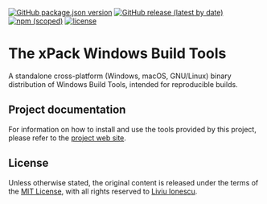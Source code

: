 [![GitHub package.json version](https://img.shields.io/github/package-json/v/xpack-dev-tools/windows-build-tools-xpack)](https://github.com/xpack-dev-tools/windows-build-tools-xpack/blob/xpack/package.json)
[![GitHub release (latest by date)](https://img.shields.io/github/v/release/xpack-dev-tools/windows-build-tools-xpack)](https://github.com/xpack-dev-tools/windows-build-tools-xpack/releases/)
[![npm (scoped)](https://img.shields.io/npm/v/@xpack-dev-tools/windows-build-tools.svg?color=blue)](https://www.npmjs.com/package/@xpack-dev-tools/windows-build-tools/)
[![license](https://img.shields.io/github/license/xpack-dev-tools/windows-build-tools-xpack)](https://github.com/xpack-dev-tools/windows-build-tools-xpack/blob/xpack/LICENSE)

# The xPack Windows Build Tools

A standalone cross-platform (Windows, macOS, GNU/Linux)
binary distribution of Windows Build Tools,
intended for reproducible builds.

## Project documentation

For information on how to install and use the tools provided by this project,
please refer to the
[project web site](https://xpack-dev-tools.github.io/windows-build-tools-xpack/).

## License

Unless otherwise stated, the original content is released under the terms of the
[MIT License](https://opensource.org/licenses/mit/),
with all rights reserved to
[Liviu Ionescu](https://github.com/ilg-ul).
